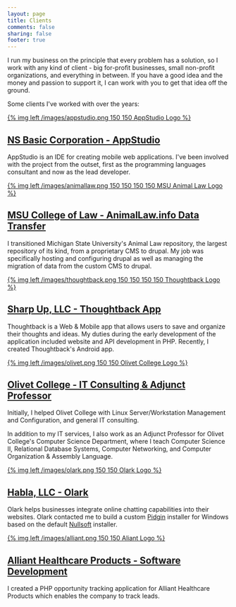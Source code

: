 ```yaml
---
layout: page
title: Clients
comments: false
sharing: false
footer: true
---
```


I run my business on the principle that every problem has a solution, so I work with any kind of client - big for-profit businesses, small non-profit organizations, and everything in between. If you have a good idea and the money and passion to support it, I can work with you to get that idea off the ground.

Some clients I've worked with over the years:

[{% img left /images/appstudio.png 150 150 AppStudio Logo %}](https://www.nsbasic.com/)

[NS Basic Corporation - AppStudio](https://www.nsbasic.com/)
--------------------------------

AppStudio is an IDE for creating mobile web applications. I've been involved with the project from the outset, first as the programming languages consultant and now as the lead developer.

<div style="clear: both;"></div>

[{% img left /images/animallaw.png 150 150 150 150 MSU Animal Law Logo %}](http://animallaw.info)

[MSU College of Law - AnimalLaw.info Data Transfer](http://animallaw.info)
-------------------------------------------------

I transitioned Michigan State University's Animal Law repository, the largest repository of its kind, from a proprietary CMS to drupal. My job was specifically hosting and configuring drupal as well as managing the migration of data from the custom CMS to drupal.

<div style="clear: both;"></div>

[{% img left /images/thoughtback.png 150 150 150 150 Thoughtback Logo %}](https://thoughtback.com/)

[Sharp Up, LLC - Thoughtback App](https://thoughtback.com/)
----------------------------------------------

Thoughtback is a Web & Mobile app that allows users to save and organize their thoughts and ideas. My duties during the early development of the application included website and API development in PHP. Recently, I created Thoughtback's Android app.

<div style="clear: both;"></div>

[{% img left /images/olivet.png 150 150 Olivet College Logo %}](http://www.olivetcollege.edu/)

[Olivet College - IT Consulting & Adjunct Professor](http://www.olivetcollege.edu/)
--------------------------------------------------

Initially, I helped Olivet College with Linux Server/Workstation Management and Configuration, and general IT consulting.

In addition to my IT services, I also work as an Adjunct Professor for Olivet College's Computer Science Department, where I teach Computer Science II, Relational Database Systems, Computer Networking, and Computer Organization & Assembly Language.

<div style="clear: both;"></div>

[{% img left /images/olark.png 150 150 Olark Logo %}](https://www.olark.com/)

[Habla, LLC - Olark](https://www.olark.com/)
------------------

Olark helps businesses integrate online chatting capabilities into their websites. Olark contacted me to build a custom [Pidgin](https://www.pidgin.im/) installer for Windows based on the default [Nullsoft](http://nsis.sourceforge.net/Main_Page) installer.

<div style="clear: both;"></div>

[{% img left /images/alliant.png 150 150 Aliant Logo %}](http://allianthealthcare.com/)

[Alliant Healthcare Products - Software Development](http://allianthealthcare.com/)
--------------------------------------------------

I created a PHP opportunity tracking application for Alliant Healthcare Products which enables the company to track leads.